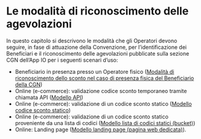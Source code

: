 # Le modalità di riconoscimento delle agevolazioni

In questo capitolo si descrivono le modalità che gli Operatori devono seguire, in fase di attuazione della Convenzione, per l’identificazione dei Beneficiari e il riconoscimento delle agevolazioni pubblicate sulla sezione CGN dell’App IO per i seguenti scenari d’uso:

* Beneficiario in presenza presso un Operatore fisico ([Modalità di riconoscimento dello sconto nel caso di presenza fisica del Beneficiario della CGN](presenza-fisica-del-beneficiario.md))
* Online (e-commerce): validazione codice sconto temporaneo tramite chiamata API ([Modello API](online-modello-api.md))
* Online (e-commerce): validazione di un codice sconto statico ([Modello codice sconto statico](online-codice-sconto-statico.md))
* Online (e-commerce): validazione di un codice sconto statico proveniente da una lista di codici ([Modello lista di codici statici (bucket)](online-lista-di-codici-statici-bucket.md))
* Online: Landing page ([Modello landing page (pagina web dedicata)](online-landing-page.md)).
